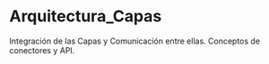 # Arquitectura_Capas
Integración de las Capas y Comunicación entre ellas. Conceptos de conectores y API. 
